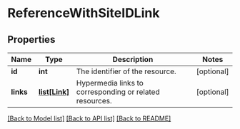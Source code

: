 # ReferenceWithSiteIDLink

## Properties
Name | Type | Description | Notes
------------ | ------------- | ------------- | -------------
**id** | **int** | The identifier of the resource. | [optional] 
**links** | [**list[Link]**](Link.md) | Hypermedia links to corresponding or related resources. | [optional] 

[[Back to Model list]](../README.md#documentation-for-models) [[Back to API list]](../README.md#documentation-for-api-endpoints) [[Back to README]](../README.md)


